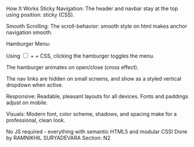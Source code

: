 How It Works
Sticky Navigation: The header and navbar stay at the top using position: sticky (CSS).

Smooth Scrolling: The scroll-behavior: smooth style on html makes anchor navigation smooth.

Hamburger Menu:

Using <input type="checkbox"> + <label> + CSS, clicking the hamburger toggles the menu.

The hamburger animates on open/close (cross effect).

The nav links are hidden on small screens, and show as a styled vertical dropdown when active.

Responsive: Readable, pleasant layouts for all devices. Fonts and paddings adjust on mobile.

Visuals: Modern font, color scheme, shadows, and spacing make for a professional, clean look.

No JS required - everything with semantic HTML5 and modular CSS!
Done by RAMNIKHIL SURYADEVARA
Section: N2
